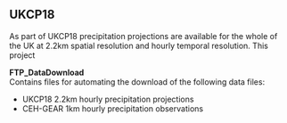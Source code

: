 ## UKCP18

As part of UKCP18 precipitation projections are available for the whole of the UK at 2.2km spatial resolution and hourly temporal resolution. This project  

<b> FTP_DataDownload</b>  
Contains files for automating the download of the following data files:  
* UKCP18 2.2km hourly precipitation projections  
* CEH-GEAR 1km hourly precipitation observations  
